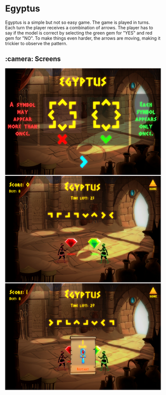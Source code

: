 # Egyptus

Egyptus is a simple but not so easy game. The game is played in turns. Each turn the player receives a combination of arrows. 
The player has to say if the model is correct by selecting the green gem for "YES" and red gem for "NO".
To make things even harder, the arrows are moving, making it trickier to observe the pattern.


<h2>:camera: Screens</h2>

<img src="https://github.com/sabauandrei98/unity3d/blob/master/Egyptus/Screens/1.png" height="344" width="600">
<img src="https://github.com/sabauandrei98/unity3d/blob/master/Egyptus/Screens/2.png" height="344" width="600">
<img src="https://github.com/sabauandrei98/unity3d/blob/master/Egyptus/Screens/3.png" height="344" width="600">

